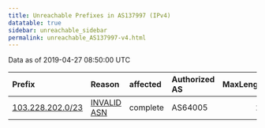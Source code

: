```yaml
---
title: Unreachable Prefixes in AS137997 (IPv4)
datatable: true
sidebar: unreachable_sidebar
permalink: unreachable_AS137997-v4.html
---
```


Data as of 2019-04-27 08:50:00 UTC


<div class="datatable-begin"></div>

| Prefix                                                     | Reason                                                                                                   | affected   | Authorized AS   |   MaxLength | Anchor                                       |   unreachable /24s |
|:-----------------------------------------------------------|:---------------------------------------------------------------------------------------------------------|:-----------|:----------------|------------:|:---------------------------------------------|-------------------:|
| [103.228.202.0/23](https://stat.ripe.net/103.228.202.0/23) | [INVALID ASN](https://rpki-validator.ripe.net/announcement-preview?asn=AS137997&prefix=103.228.202.0/23) | complete   | AS64005         |          22 | [APNIC](unreachable_APNIC_RPKI_Root-v4.html) |                  2 |

<div class="datatable-end"></div>